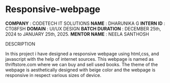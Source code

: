 # Responsive-webpage

**COMPANY** : CODETECH IT SOLUTIONS
**NAME** : DHARUNIKA G
**INTERN ID** : CT08FSH
**DOMAIN** :  UI/UX DESIGN
**BATCH DURATION** :  DECEMBER 25th, 2024 to JANUARY 25th, 2025.
**MENTOR NAME** : NEELA SANTHOSH

DESCRIPTION

In this project i have designed a responsive webpage using html,css, and javascript with the help of internet sources.
This webpage is named as thriftstore.com where we can buy and sell used books.
The theme of the webpage is aesthetically designed with beige color and the webpage is responsive in respect various sizes of device.
